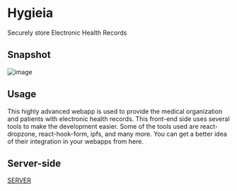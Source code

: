 # Hygieia
Securely store Electronic Health Records

## Snapshot
![image](https://user-images.githubusercontent.com/56764533/85941353-03bd3b00-b940-11ea-8ba8-837b6d33ac7a.png)

## Usage
This highly advanced webapp is used to provide the medical organization and patients with electronic health records.
This front-end side uses several tools to make the development easier.
Some of the tools used are react-dropzone, react-hook-form, ipfs, and many more. 
You can get a better idea of their integration in your webapps from here.

## Server-side
[SERVER](https://github.com/ayush-020198/hygieia-backend)
